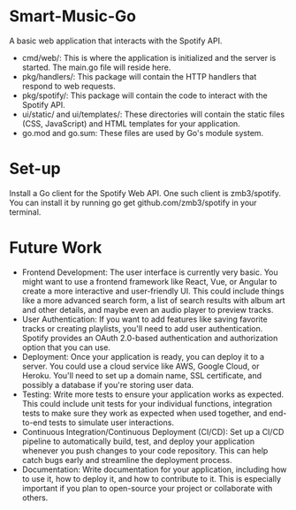 # Smart-Music-Go

A basic web application that interacts with the Spotify API.

- cmd/web/: This is where the application is initialized and the server is started. The main.go file will reside here.
- pkg/handlers/: This package will contain the HTTP handlers that respond to web requests.
- pkg/spotify/: This package will contain the code to interact with the Spotify API.
- ui/static/ and ui/templates/: These directories will contain the static files (CSS, JavaScript) and HTML templates for your application.
- go.mod and go.sum: These files are used by Go's module system.

# Set-up
Install a Go client for the Spotify Web API. One such client is zmb3/spotify. 
You can install it by running go get github.com/zmb3/spotify in your terminal.


# Future Work
- Frontend Development: The user interface is currently very basic. You might want to use a frontend framework like React, Vue, or Angular to create a more interactive and user-friendly UI. This could include things like a more advanced search form, a list of search results with album art and other details, and maybe even an audio player to preview tracks.
- User Authentication: If you want to add features like saving favorite tracks or creating playlists, you'll need to add user authentication. Spotify provides an OAuth 2.0-based authentication and authorization option that you can use.
- Deployment: Once your application is ready, you can deploy it to a server. You could use a cloud service like AWS, Google Cloud, or Heroku. You'll need to set up a domain name, SSL certificate, and possibly a database if you're storing user data.
- Testing: Write more tests to ensure your application works as expected. This could include unit tests for your individual functions, integration tests to make sure they work as expected when used together, and end-to-end tests to simulate user interactions.
- Continuous Integration/Continuous Deployment (CI/CD): Set up a CI/CD pipeline to automatically build, test, and deploy your application whenever you push changes to your code repository. This can help catch bugs early and streamline the deployment process.
- Documentation: Write documentation for your application, including how to use it, how to deploy it, and how to contribute to it. This is especially important if you plan to open-source your project or collaborate with others.
